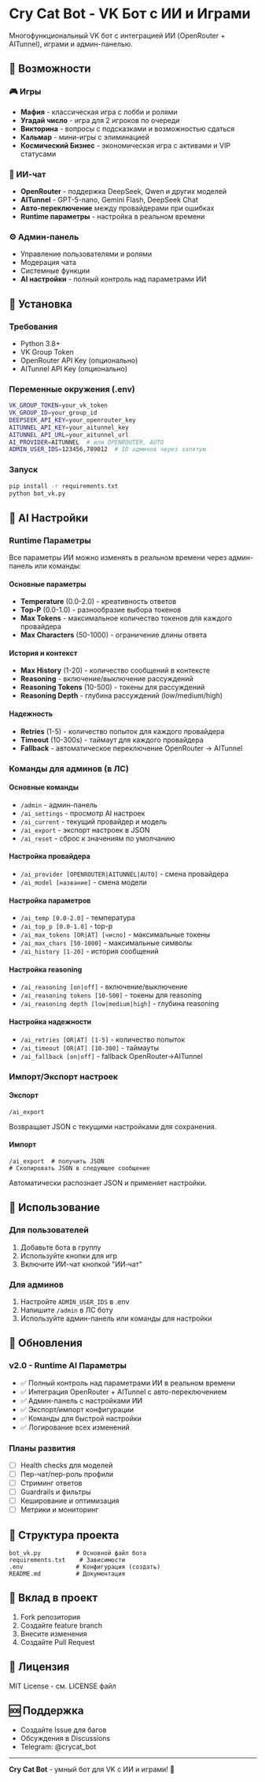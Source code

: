 # Cry Cat Bot - VK Бот с ИИ и Играми

Многофункциональный VK бот с интеграцией ИИ (OpenRouter + AITunnel), играми и админ-панелью.

## 🚀 Возможности

### 🎮 Игры
- **Мафия** - классическая игра с лобби и ролями
- **Угадай число** - игра для 2 игроков по очереди
- **Викторина** - вопросы с подсказками и возможностью сдаться
- **Кальмар** - мини-игры с элиминацией
- **Космический Бизнес** - экономическая игра с активами и VIP статусами

### 🤖 ИИ-чат
- **OpenRouter** - поддержка DeepSeek, Qwen и других моделей
- **AITunnel** - GPT-5-nano, Gemini Flash, DeepSeek Chat
- **Авто-переключение** между провайдерами при ошибках
- **Runtime параметры** - настройка в реальном времени

### ⚙️ Админ-панель
- Управление пользователями и ролями
- Модерация чата
- Системные функции
- **AI настройки** - полный контроль над параметрами ИИ

## 🔧 Установка

### Требования
- Python 3.8+
- VK Group Token
- OpenRouter API Key (опционально)
- AITunnel API Key (опционально)

### Переменные окружения (.env)
```bash
VK_GROUP_TOKEN=your_vk_token
VK_GROUP_ID=your_group_id
DEEPSEEK_API_KEY=your_openrouter_key
AITUNNEL_API_KEY=your_aitunnel_key
AITUNNEL_API_URL=your_aitunnel_url
AI_PROVIDER=AITUNNEL  # или OPENROUTER, AUTO
ADMIN_USER_IDS=123456,789012  # ID админов через запятую
```

### Запуск
```bash
pip install -r requirements.txt
python bot_vk.py
```

## 🤖 AI Настройки

### Runtime Параметры
Все параметры ИИ можно изменять в реальном времени через админ-панель или команды:

#### Основные параметры
- **Temperature** (0.0-2.0) - креативность ответов
- **Top-P** (0.0-1.0) - разнообразие выбора токенов
- **Max Tokens** - максимальное количество токенов для каждого провайдера
- **Max Characters** (50-1000) - ограничение длины ответа

#### История и контекст
- **Max History** (1-20) - количество сообщений в контексте
- **Reasoning** - включение/выключение рассуждений
- **Reasoning Tokens** (10-500) - токены для рассуждений
- **Reasoning Depth** - глубина рассуждений (low/medium/high)

#### Надежность
- **Retries** (1-5) - количество попыток для каждого провайдера
- **Timeout** (10-300s) - таймаут для каждого провайдера
- **Fallback** - автоматическое переключение OpenRouter → AITunnel

### Команды для админов (в ЛС)

#### Основные команды
- `/admin` - админ-панель
- `/ai_settings` - просмотр AI настроек
- `/ai_current` - текущий провайдер и модель
- `/ai_export` - экспорт настроек в JSON
- `/ai_reset` - сброс к значениям по умолчанию

#### Настройка провайдера
- `/ai_provider [OPENROUTER|AITUNNEL|AUTO]` - смена провайдера
- `/ai_model [название]` - смена модели

#### Настройка параметров
- `/ai_temp [0.0-2.0]` - температура
- `/ai_top_p [0.0-1.0]` - top-p
- `/ai_max_tokens [OR|AT] [число]` - максимальные токены
- `/ai_max_chars [50-1000]` - максимальные символы
- `/ai_history [1-20]` - история сообщений

#### Настройка reasoning
- `/ai_reasoning [on|off]` - включение/выключение
- `/ai_reasoning tokens [10-500]` - токены для reasoning
- `/ai_reasoning depth [low|medium|high]` - глубина reasoning

#### Настройка надежности
- `/ai_retries [OR|AT] [1-5]` - количество попыток
- `/ai_timeout [OR|AT] [10-300]` - таймауты
- `/ai_fallback [on|off]` - fallback OpenRouter→AITunnel

### Импорт/Экспорт настроек

#### Экспорт
```
/ai_export
```
Возвращает JSON с текущими настройками для сохранения.

#### Импорт
```
/ai_export  # получить JSON
# Скопировать JSON в следующее сообщение
```
Автоматически распознает JSON и применяет настройки.

## 🎯 Использование

### Для пользователей
1. Добавьте бота в группу
2. Используйте кнопки для игр
3. Включите ИИ-чат кнопкой "ИИ‑чат"

### Для админов
1. Настройте `ADMIN_USER_IDS` в .env
2. Напишите `/admin` в ЛС боту
3. Используйте админ-панель или команды для настройки

## 🔄 Обновления

### v2.0 - Runtime AI Параметры
- ✅ Полный контроль над параметрами ИИ в реальном времени
- ✅ Интеграция OpenRouter + AITunnel с авто-переключением
- ✅ Админ-панель с настройками ИИ
- ✅ Экспорт/импорт конфигурации
- ✅ Команды для быстрой настройки
- ✅ Логирование всех изменений

### Планы развития
- [ ] Health checks для моделей
- [ ] Пер-чат/пер-роль профили
- [ ] Стриминг ответов
- [ ] Guardrails и фильтры
- [ ] Кеширование и оптимизация
- [ ] Метрики и мониторинг

## 📁 Структура проекта

```
bot_vk.py          # Основной файл бота
requirements.txt    # Зависимости
.env               # Конфигурация (создать)
README.md          # Документация
```

## 🤝 Вклад в проект

1. Fork репозитория
2. Создайте feature branch
3. Внесите изменения
4. Создайте Pull Request

## 📄 Лицензия

MIT License - см. LICENSE файл

## 🆘 Поддержка

- Создайте Issue для багов
- Обсуждения в Discussions
- Telegram: @crycat_bot

---

**Cry Cat Bot** - умный бот для VK с ИИ и играми! 🚀
